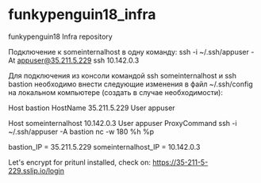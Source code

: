 # funkypenguin18_infra
funkypenguin18 Infra repository


Подключение к someinternalhost в одну команду:  ssh -i ~/.ssh/appuser -At appuser@35.211.5.229 ssh 10.142.0.3

Для подключения из консоли командой ssh someinternalhost и ssh bastion
необходимо внести следующие изменения в файл ~/.ssh/config 
на локальном компьютере (создать в случае необходимости):

Host bastion
    HostName 35.211.5.229
    User appuser

Host someinternalhost 10.142.0.3
    User appuser
    ProxyCommand ssh -i ~/.ssh/appuser -A bastion nc -w 180 %h %p

bastion_IP = 35.211.5.229
someinternalhost_IP = 10.142.0.3

Let's encrypt for pritunl installed, check on: 
https://35-211-5-229.sslip.io/login
